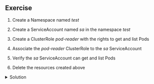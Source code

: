 
## Exercise

1. Create a Namespace named *test*

2. Create a ServiceAccount named *sa* in the namespace *test*

3. Create a ClusterRole *pod-reader* with the rights to get and list Pods

4. Associate the *pod-reader* ClusterRole to the *sa* ServiceAccount

5. Verify the *sa* ServiceAccount can get and list Pods

6. Delete the resources created above

<details>
  <summary markdown="span">Solution</summary>

1. Create a Namespace named *test*

```
k create ns test
```

2. Create a ServiceAccount named *sa* in the namespace *test*

```
k create serviceaccount sa -n test
```

3. Create a ClusterRole *pod-reader* with the rights to get and list Pods

```
k create clusterrole pod-reader --verb=get,list --resource=pods
```

4. Associate the *pod-reader* ClusterRole to the *sa* ServiceAccount

```
k create rolebinding test-pod-reader --clusterrole=pod-reader --serviceaccount=test:sa -n test
```

5. Verify the *sa* ServiceAccount can get and list Pods

```
k auth can-i list pods --as system:serviceaccount:test:sa -n test
yes
```

6. Delete the resources created above

```
k -n test delete serviceaccount sa
k -n test delete rolebinding/test-pod-reader
k delete clusterrole/pod-reader
k delete ns test
```

</details>

